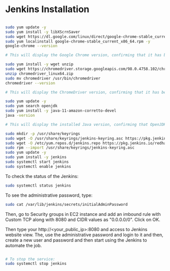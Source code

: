 # Jenkins Installation

```bash

sudo yum update -y
sudo yum install -y libXScrnSaver
sudo wget https://dl.google.com/linux/direct/google-chrome-stable_current_x86_64.rpm
sudo yum localinstall google-chrome-stable_current_x86_64.rpm -y
google-chrome --version

# This will display the Google Chrome version, confirming that it has been successfully installed on your EC2 instance.
```

```bash
sudo yum install -y wget unzip
sudo wget https://chromedriver.storage.googleapis.com/98.0.4758.102/chromedriver_linux64.zip
unzip chromedriver_linux64.zip
sudo mv chromedriver /usr/bin/chromedriver
chromedriver --version

# This will display the ChromeDriver version, confirming that it has been successfully installed on your EC2 instance.

```

```bash
sudo yum update -y
sudo yum search openjdk
sudo yum install -y java-11-amazon-corretto-devel
java -version

# This will display the installed Java version, confirming that OpenJDK 11 has been successfully installed on your EC2 instance.
```

```bash
sudo mkdir -p /usr/share/keyrings
sudo wget -O /usr/share/keyrings/jenkins-keyring.asc https://pkg.jenkins.io/redhat-stable/jenkins.io.key
sudo wget -O /etc/yum.repos.d/jenkins.repo https://pkg.jenkins.io/redhat-stable/jenkins.repo
sudo rpm --import /usr/share/keyrings/jenkins-keyring.asc
sudo yum update -y
sudo yum install -y jenkins
sudo systemctl start jenkins
sudo systemctl enable jenkins
```

To check the status of the Jenkins:

```bash
sudo systemctl status jenkins
```

To see the administrative password, type:

```bash
sudo cat /var/lib/jenkins/secrets/initialAdminPassword
```

Then, go to Security groups in EC2 instance and add an imbound rule with Custom TCP along with 8080 and CIDR values as "0.0.0.0/0".
Click on OK.

Then type your http://<your_public_ip>:8080 and access to Jenkins website view.
The, use the administrative password and login to it and then, create a new user and password and then start using the Jenkins to automate the job.

```bash

# To stop the service:
sudo systemctl stop jenkins
```
